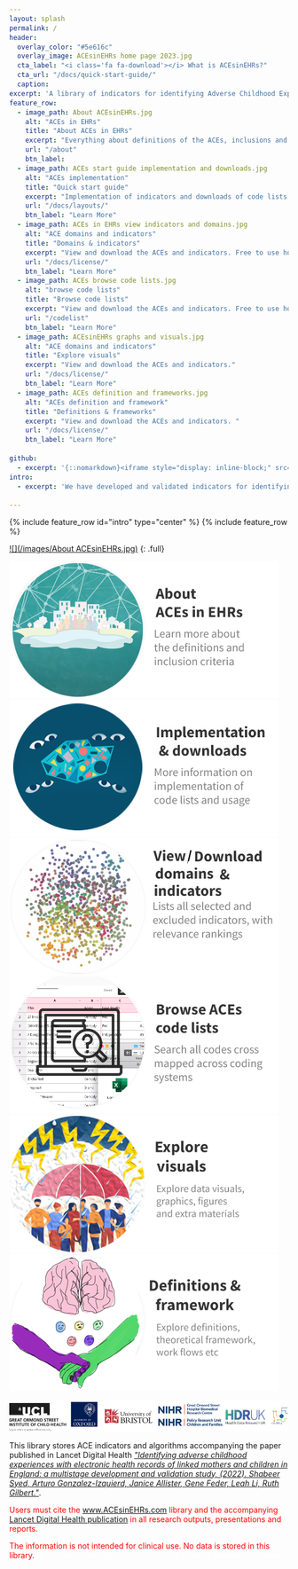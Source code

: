 ```yaml
---
layout: splash
permalink: /
header:
  overlay_color: "#5e616c"
  overlay_image: ACEsinEHRs home page 2023.jpg
  cta_label: "<i class='fa fa-download'></i> What is ACEsinEHRs?"
  cta_url: "/docs/quick-start-guide/"
  caption:
excerpt: 'A library of indicators for identifying Adverse Childhood Experiences (ACEs) in Electronic Health Records (EHRs) <br /> <small><a href="https://github.com/mmistakes/minimal-mistakes/releases/tag/3.4.8">Latest release v3.4.8</a></small><br /><br /> {::nomarkdown}<iframe style="display: inline-block;" src="https://ghbtns.com/github-btn.html?user=mmistakes&repo=minimal-mistakes&type=star&count=true&size=large" frameborder="0" scrolling="0" width="160px" height="30px"></iframe> <iframe style="display: inline-block;" src="https://ghbtns.com/github-btn.html?user=mmistakes&repo=minimal-mistakes&type=fork&count=true&size=large" frameborder="0" scrolling="0" width="158px" height="30px"></iframe>{:/nomarkdown}'
feature_row:
  - image_path: About ACEsinEHRs.jpg
    alt: "ACEs in EHRs"
    title: "About ACEs in EHRs"
    excerpt: "Everything about definitions of the ACEs, inclusions and exclusion criteria of indicators"
    url: "/about"
    btn_label: 
  - image_path: ACEs start guide implementation and downloads.jpg
    alt: "ACEs implementation"
    title: "Quick start guide"
    excerpt: "Implementation of indicators and downloads of code lists with helpers to augment your use."
    url: "/docs/layouts/"
    btn_label: "Learn More"
  - image_path: ACEs in EHRs view indicators and domains.jpg
    alt: "ACE domains and indicators"
    title: "Domains & indicators"
    excerpt: "View and download the ACEs and indicators. Free to use however you want under license."
    url: "/docs/license/"
    btn_label: "Learn More"
  - image_path: ACEs browse code lists.jpg
    alt: "browse code lists"
    title: "Browse code lists"
    excerpt: "View and download the ACEs and indicators. Free to use however you want under license."
    url: "/codelist"
    btn_label: "Learn More"
  - image_path: ACEsinEHRs graphs and visuals.jpg
    alt: "ACE domains and indicators"
    title: "Explore visuals"
    excerpt: "View and download the ACEs and indicators."
    url: "/docs/license/"
    btn_label: "Learn More"
  - image_path: ACEs definition and frameworks.jpg
    alt: "ACEs definition and framework"
    title: "Definitions & frameworks"
    excerpt: "View and download the ACEs and indicators. "
    url: "/docs/license/"
    btn_label: "Learn More"

github:
  - excerpt: '{::nomarkdown}<iframe style="display: inline-block;" src="https://ghbtns.com/github-btn.html?user=mmistakes&repo=minimal-mistakes&type=star&count=true&size=large" frameborder="0" scrolling="0" width="160px" height="30px"></iframe> <iframe style="display: inline-block;" src="https://ghbtns.com/github-btn.html?user=mmistakes&repo=minimal-mistakes&type=fork&count=true&size=large" frameborder="0" scrolling="0" width="158px" height="30px"></iframe>{:/nomarkdown}'
intro:
  - excerpt: 'We have developed and validated indicators for identifying ACEs in routinely collected non-identifiable health care data of mothers and children presenting to GPs, A&E, hospitals before and after birth. This website provides information on definitions, concepts, measures, and  standardised tools to help users apply the developed ACE indicators to create “research-ready” datasets. [See the publication here.](https://www.thelancet.com/journals/landig/article/PIIS2589-7500(22)00061-9/fulltext) See also the published [systematic review.](https://adc.bmj.com/content/archdischild/106/1/44.full.pdf)'

---
```


{% include feature_row id="intro" type="center" %}
{% include feature_row %}

[![](/images/About ACEsinEHRs.jpg)](https://shabeer-syed.github.io/acesinehrs/about/)
{: .full}

[![](https://raw.githubusercontent.com/shabeer-syed/ACEs/main/Introduction%20aces%20net.png)](https://shabeer-syed.github.io/ACEs/about) [![](https://raw.githubusercontent.com/shabeer-syed/ACEs/main/implement%20indicators%20home.png)](https://shabeer-syed.github.io/ACEs/implement) [![](https://raw.githubusercontent.com/shabeer-syed/ACEs/main/home%20view%20domains%20with%20download2.png)](https://shabeer-syed.github.io/ACEs/domains) [![](https://raw.githubusercontent.com/shabeer-syed/ACEs/main/code%20lists.png)](https://shabeer-syed.github.io/ACEs/codelist) [![](https://raw.githubusercontent.com/shabeer-syed/ACEs/main/visuals-min.png)](https://shabeer-syed.github.io/ACEs/visuals) 
 [![](https://raw.githubusercontent.com/shabeer-syed/ACEs/main/definitions%20NEW.png)](https://shabeer-syed.github.io/ACEs/definitions)

<div class="flourish-embed flourish-survey" data-src="visualisation/7342295"><script src="https://public.flourish.studio/resources/embed.js"></script></div>

[![](https://raw.githubusercontent.com/shabeer-syed/ACEs/main/logo%20affil.png)](https://www.ucl.ac.uk/children-policy-research/research)

This library stores ACE indicators and algorithms accompanying the paper published in Lancet Digital Health [*"Identifying adverse childhood experiences with electronic health records of linked mothers and children in England: a multistage development and validation study, (2022). Shabeer Syed, Arturo Gonzalez-Izquierd, Janice Allister, Gene Feder, Leah Li, Ruth Gilbert."*](https://www.thelancet.com/journals/landig/article/PIIS2589-7500(22)00061-9/fulltext).

<span style="color:red"> Users must cite the www.ACEsinEHRs.com library and the accompanying [Lancet Digital Health publication](https://www.thelancet.com/journals/landig/article/PIIS2589-7500(22)00061-9/fulltext) in all research outputs, presentations and reports. </span>

<span style="color:red"> The information is not intended for clinical use. No data is stored in this library.</span>
<span style="color:white"> Dr Shabeer Syed, Clinical Psychologist & Senior Research Associate </span>
